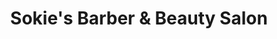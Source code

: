 ---
title: "Sokie's Barber & Beauty Salon"
url: /pomona/sokies-barber-and-beauty-salon/
shop: hairdresser
---